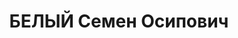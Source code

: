 ---
title: БЕЛЫЙ Семен Осипович
description: "Род. в 1896, Таврическая губ., Днепропетровский уезд, с. Красное, еврей,\
  \ обр.: высшее, 1924 окончил Военную Академию РККА, член ВКП(б) с 1917. Проживал:\
  \ Москва, ул. Садовническая, д. 51, кв. 22. 1935-1936 начальник Объединенной военной\
  \ школы им.С.С.Каменева, 1936-1937 командир-комиссар Корпуса ВУЗ МВО, комдив \n\
  \  Арестован 03.06.1937. Обв. в участии в антисоветском военно-фашистском террористическом\
  \ заговоре. Приговор: ВК ВС СССР, 03.11.1937 – ВМН. Расстрелян 03.11.1937. \n  Реабилитирован\
  \ 18.08.1956"
---